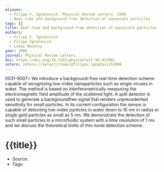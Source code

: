 ```yaml
---
aliases:
  - Filipp V. Ignatovich. Physical Review Letters. 2006
  - Real-time and background-free detection of nanoscale particles
tags: []
title: Real-time and background-free detection of nanoscale particles
authors:
  - Filipp V. Ignatovich
  - Filipp Ignatovich
  - Lukas Novotny
year: 2006
journal: Physical Review Letters
doi: https://doi.org/10.1103/physrevlett.96.013901
zotero: zotero://select/items/@filippv.ignatovich2006
---
```

<!-- START_ABSTRACT -->
0031-9007= We introduce a background-free real-time detection scheme capable of recognizing low-index nanoparticles such as single viruses in water. The method is based on interferometrically measuring the electromagnetic field amplitude of the scattered light. A split detector is used to generate a backgroundfree signal that renders unprecedented sensitivity for small particles. In its current configuration the sensor is capable of detecting low-index particles in water down to 10 nm in radius or single gold particles as small as 5 nm. We demonstrate the detection of such small particles in a microfluidic system with a time resolution of 1 ms and we discuss the theoretical limits of this novel detection scheme.
<!-- END_ABSTRACT -->

<!-- START_TEMPLATE -->
# {{title}}

- Source:
- Tags: 
<!-- END_TEMPLATE -->